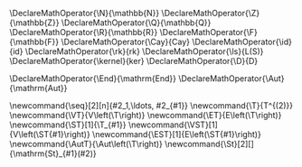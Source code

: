 \DeclareMathOperator{\N}{\mathbb{N}}
\DeclareMathOperator{\Z}{\mathbb{Z}}
\DeclareMathOperator{\Q}{\mathbb{Q}}
\DeclareMathOperator{\R}{\mathbb{R}}
\DeclareMathOperator{\F}{\mathbb{F}}
\DeclareMathOperator{\Cay}{Cay}
\DeclareMathOperator{\id}{id}
\DeclareMathOperator{\rk}{rk}
\DeclareMathOperator{\ls}{L(S)}
\DeclareMathOperator{\kernel}{ker}
\DeclareMathOperator{\D}{D}

\DeclareMathOperator{\End}{\mathrm{End}}
\DeclareMathOperator{\Aut}{\mathrm{Aut}}

\newcommand{\seq}[2][n]{#2_1,\ldots, #2_{#1}}
\newcommand{\T}{T^{(2)}}
\newcommand{\VT}{V\left(\T\right)}
\newcommand{\ET}{E\left(\T\right)}
\newcommand{\ST}[1]{\T_{#1}}
\newcommand{\VST}[1]{V\left(\ST{#1}\right)}
\newcommand{\EST}[1]{E\left(\ST{#1}\right)}
\newcommand{\AutT}{\Aut\left(\T\right)}
\newcommand{\St}[2][]{\mathrm{St}_{#1}(#2)}